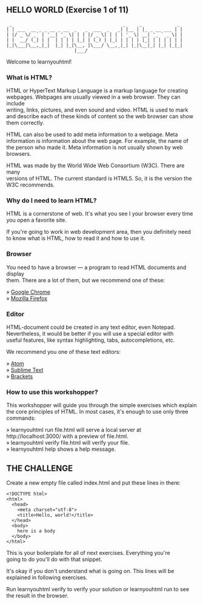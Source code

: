 ## HELLO WORLD (Exercise 1 of 11)  

     _                                         _     _             _  
    | | ___  __ _ _ __ _ __  _   _  ___  _   _| |__ | |_ _ __ ___ | |  
    | |/ _ \/ _` | '__| '_ \| | | |/ _ \| | | | '_ \| __| '_ ` _ \| |  
    | |  __/ (_| | |  | | | | |_| | (_) | |_| | | | | |_| | | | | | |  
    |_|\___|\__,_|_|  |_| |_|\__, |\___/ \__,_|_| |_|\__|_| |_| |_|_|  
                             |___/  

 Welcome to learnyouhtml!  

### What is HTML?  

 HTML or HyperText Markup Language is a markup language for creating  
 webpages. Webpages are usually viewed in a web browser. They can include  
 writing, links, pictures, and even sound and video. HTML is used to mark  
 and describe each of these kinds of content so the web browser can show  
 them correctly.  

 HTML can also be used to add meta information to a webpage. Meta  
 information is information about the web page. For example, the name of  
 the person who made it. Meta information is not usually shown by web  
 browsers.  

 HTML was made by the World Wide Web Consortium (W3C). There are many  
 versions of HTML. The current standard is HTML5. So, it is the version the  
 W3C recommends.  

### Why do I need to learn HTML?  

 HTML is a cornerstone of web. It's what you see I your browser every time  
 you open a favorite site.  

 If you're going to work in web development area, then you definitely need  
 to know what is HTML, how to read it and how to use it.  

### Browser  

 You need to have a browser — a program to read HTML documents and display  
 them. There are a lot of them, but we recommend one of these:  

  » [Google Chrome](https://www.google.com/chrome)                              
  » [Mozilla Firefox](https://www.mozilla.org/en-US/firefox/new)                

### Editor  

 HTML-document could be created in any text editor, even Notepad.  
 Nevertheless, it would be better if you will use a special editor with  
 useful features, like syntax highlighting, tabs, autocompletions, etc.  

 We recommend you one of these text editors:  

  » [Atom](https://atom.io)                                                     
  » [Sublime Text](https://www.sublimetext.com/)                                
  » [Brackets](http://brackets.io/)                                             

### How to use this workshopper?  

 This workshopper will guide you through the simple exercises which explain  
 the core principles of HTML. In most cases, it's enough to use only three  
 commands:  

  » learnyouhtml run file.html will serve a local server at                                                                            
    http://localhost:3000/ with a preview of file.html.                         
  » learnyouhtml verify file.html will verify your file.                        
  » learnyouhtml help shows a help message.                                     

## THE CHALLENGE  

 Create a new empty file called index.html and put these lines in there:  

    <!DOCTYPE html>  
    <html>  
      <head>  
        <meta charset="utf-8">  
        <title>Hello, world!</title>  
      </head>  
      <body>  
        here is a body  
      </body>  
    </html>  

 This is your boilerplate for all of next exercises. Everything you're  
 going to do you'll do with that snippet.   

 It's okay if you don't understand what is going on. This lines will be  
 explained in following exercises.  

 Run learnyouhtml verify to verify your solution or learnyouhtml run to see  
 the result in the browser.  
